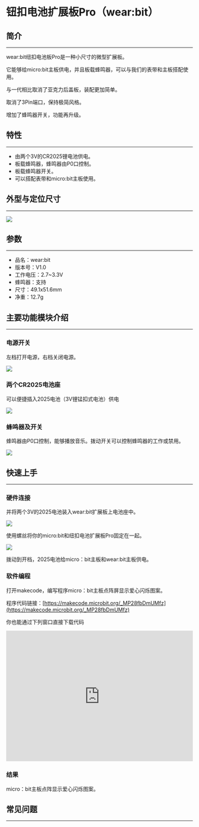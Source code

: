 # 钮扣电池扩展板Pro（wear:bit）

## 简介
---
wear:bit纽扣电池板Pro是一种小尺寸的微型扩展板。

它能够给micro:bit主板供电，并且板载蜂鸣器，可以与我们的表带和主板搭配使用。

与一代相比取消了亚克力后盖板，装配更加简单。

取消了3Pin端口，保持极简风格。

增加了蜂鸣器开关，功能再升级。

## 特性 
---

- 由两个3V的CR2025锂电池供电。
- 板载蜂鸣器，蜂鸣器由P0口控制。
- 板载蜂鸣器开关。
- 可以搭配表带和micro:bit主板使用。

## 外型与定位尺寸
---
![](./images/wear_bit_00.jpg)

## 参数
---
- 品名：wear:bit
- 版本号：V1.0
- 工作电压：2.7~3.3V
- 蜂鸣器：支持
- 尺寸：49.1x51.6mm
- 净重：12.7g

## 主要功能模块介绍  
---  

### 电源开关  

左档打开电源，右档关闭电源。

![](./images/wear_bit_01.png)

### 两个CR2025电池座

可以便捷插入2025电池（3V锂锰扣式电池）供电

![](./images/wear_bit_02.png)

### 蜂鸣器及开关


蜂鸣器由P0口控制，能够播放音乐。拨动开关可以控制蜂鸣器的工作或禁用。

![](./images/wear_bit_03.png)


## 快速上手  
---  

### 硬件连接  

并将两个3V的2025电池装入wear:bit扩展板上电池座中。

![](./images/smart_coding_kit_01.png)

使用螺丝将你的micro:bit和纽扣电池扩展板Pro固定在一起。

![](./images/smart_coding_kit_02.png)

拨动到开档，2025电池给micro：bit主板和wear:bit主板供电。


### 软件编程  

打开makecode，编写程序micro：bit主板点阵屏显示爱心闪烁图案。

程序代码链接：[https://makecode.microbit.org/_MP28fbDmUMfz](https://makecode.microbit.org/_MP28fbDmUMfz)

你也能通过下列窗口直接下载代码

<div style="position:relative;height:0;padding-bottom:70%;overflow:hidden;"><iframe style="position:absolute;top:0;left:0;width:100%;height:100%;" src="https://makecode.microbit.org/#pub:_MP28fbDmUMfz" frameborder="0" sandbox="allow-popups allow-forms allow-scripts allow-same-origin"></iframe></div>

### 结果  

micro：bit主板点阵显示爱心闪烁图案。

## 常见问题
---
